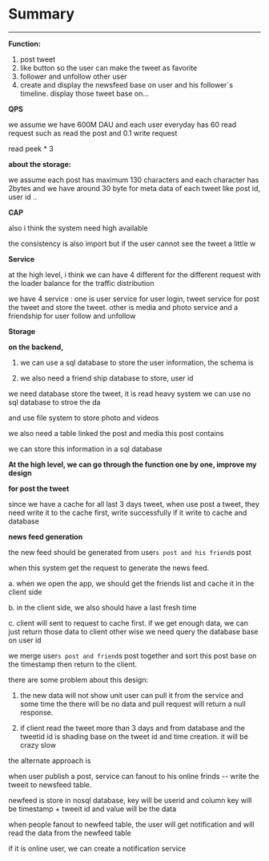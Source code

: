 # Summary 



---

**Function:**



1.  post tweet
2.  like button so the user can make the tweet as favorite
3.  follower and unfollow other user
4.  create and display the newsfeed base on user and his follower`s timeline. display those tweet base on...



**QPS**



we assume we have 600M DAU and each user everyday has 60 read request such as read the post and 0.1 write request



read peek * 3



**about the storage:**



we assume each post has maximum 130 characters and each character has 2bytes and we have around 30 byte for meta data of each tweet like post id, user id ..





**CAP**

also i think the system need high available

the consistency is also import but if the user cannot see the tweet a little w

**Service**

at the high level, i think we can have 4 different for the different request with the loader balance for the traffic distribution



we have 4 service : one is user service for user login, tweet service for post the tweet and store the tweet. other is media and photo service and a friendship for user follow and unfollow





**Storage**

**on the backend,**



1.  we can use a sql database to store the user information, the schema is



2.  we also need a friend ship database to store, user id







we need database store the tweet, it is read heavy system we can use no sql database to stroe the da



and use file system to store photo and videos

we also need a table linked the post and media this post contains



we can store this information in a sql database









**At the high level, we can go through the function one by one, improve my design**



**for post the tweet**



since we have a cache for all last 3 days tweet, when use post a tweet, they need write it to the cache first, write successfully if it write to cache and database



**news feed generation**





the new feed should be generated from user`s post and his friend`s post

when this system get the request to generate the news feed.



a.  when we open the app, we should get the friends list and cache it in the client side

b.  in the client side, we also should have a last fresh time

c.  client will sent to request to cache first. if we get enough data, we can just return those data to client other wise we need query the database base on user id



we merge user`s post and friend`s post together and sort this post base on the timestamp then return to the client.





there are some problem about this design:



1. the new data will not show unit user can pull it from the service and some time the there will be no data and pull request will return a null response.



2.  if client read the tweet more than 3 days and from database and the tweetid id is shading base on the tweet id and time creation. it will be crazy slow





the alternate approach is



when user publish a post, service can fanout to his online frinds -- write the tweeit to newsfeed table.



newfeed is store in nosql database, key will be userid and column key will be timestamp + tweeit id and value will be the data



when people fanout to newfeed table, the user will get notification and will read the data from the newfeed table







if it is online user, we can create a notification service












